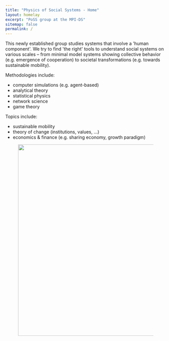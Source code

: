 ```yaml
---
title: "Physics of Social Systems - Home"
layout: homelay
excerpt: "PoSS group at the MPI-DS"
sitemap: false
permalink: /
---
```


This newly established group studies systems that involve a 'human component'. We try to find 'the right' tools to understand social systems on various scales – from minimal model systems showing collective behavior (e.g. emergence of cooperation) to societal transformations (e.g. towards sustainable mobility).

Methodologies include:

- computer simulations (e.g. agent-based)
- analytical theory
- statistical physics
- network science
- game theory

Topics include:

- sustainable mobility
- theory of change (institutions, values, ...)
- economics & finance (e.g. sharing economy, growth paradigm)



<figure class="fourth">
  <img src="{{ site.url }}{{ site.baseurl }}/images/logopic/logo_mpids.svg" style="width: 600px">
</figure>
